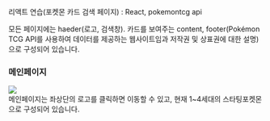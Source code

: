 리액트 연습(포켓몬 카드 검색 페이지) : React, pokemontcg api

모든 페이지에는 haeder(로고, 검색창). 카드를 보여주는 content, footer(Pokémon TCG API를 사용하여 데이터를 제공하는 웹사이트임과 저작권 및 상표권에 대한 설명) 으로 구성되어 있습니다.

<h3>메인페이지</h3>
<img src = "https://github.com/user-attachments/assets/9b8e58d6-4188-4124-9813-c089e47bfbce"></img>
<br/>
메인페이지는 좌상단의 로고를 클릭하면 이동할 수 있고, 현재 1~4세대의 스타팅포켓몬으로 구성되어 있습니다.
